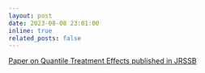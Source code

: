 ```yaml
---
layout: post
date: 2023-08-08 23:01:00
inline: true
related_posts: false
---
```


[Paper on Quantile Treatment Effects published in JRSSB](https://doi.org/10.1093/jrsssb/qkad075)
